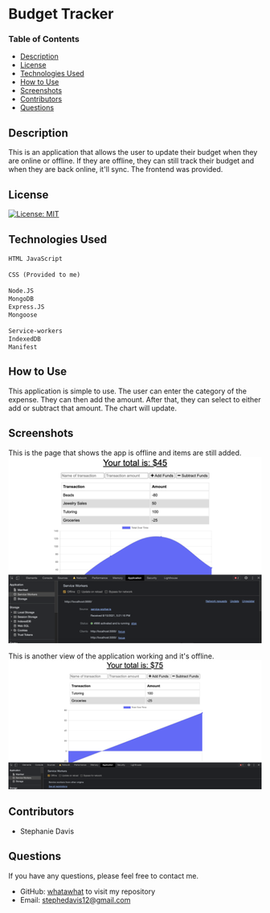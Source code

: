 # Budget Tracker

### Table of Contents
- [Description](#Description)
- [License](#license)
- [Technologies Used](#Technologies-Used)
- [How to Use](#how-to-use)
- [Screenshots](#screenshots)
- [Contributors](#contributors)
- [Questions](#questions)

## Description
This is an application that allows the user to update their budget when they are online or offline. If they are offline, they can still track their budget and when they are back online, it'll sync. The frontend was provided.

## License
[![License: MIT](https://img.shields.io/badge/License-MIT-yellow.svg)](https://opensource.org/licenses/MIT)

## Technologies Used
```
HTML JavaScript

CSS (Provided to me)

Node.JS
MongoDB
Express.JS
Mongoose

Service-workers
IndexedDB
Manifest
```

## How to Use
This application is simple to use. The user can enter the category of the expense. They can then add the amount. After that, they can select to either add or subtract that amount. The chart will update.

## Screenshots
This is the page that shows the app is offline and items are still added.
![Page showing total in account and transactions](./images/budgettrackeroffline.png)

This is another view of the application working and it's offline.
![Page showing total amount in budget and graph](./images/budgettrackoff.png)

## Contributors
- Stephanie Davis

## Questions
If you have any questions, please feel free to contact me. 
- GitHub: [whatawhat](www.github.com/whatawhat) to visit my repository
- Email: stephedavis12@gmail.com

